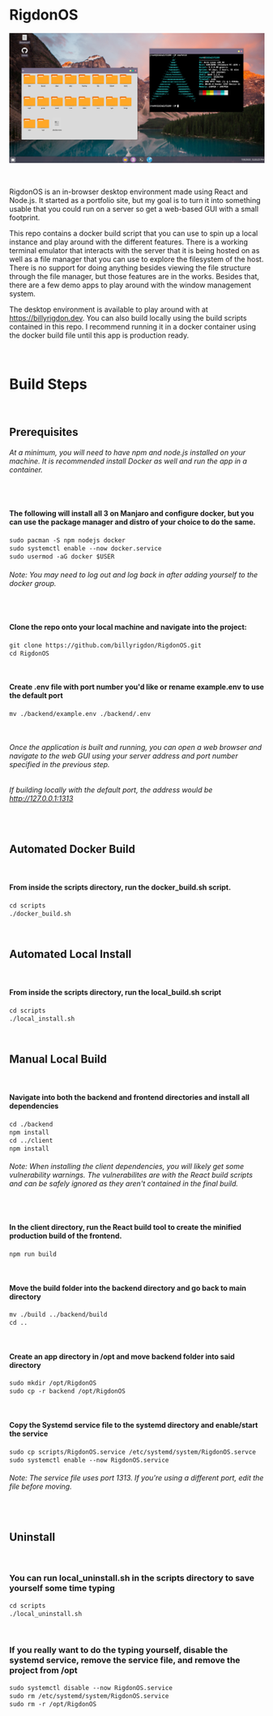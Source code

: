 # RigdonOS

![Screenshot of desktop](./screenshot.png)

&nbsp;

RigdonOS is an in-browser desktop environment made using React and Node.js. It started as a portfolio site, but my goal is to turn it into something usable that you could run on a server so get a web-based GUI with a small footprint.

This repo contains a docker build script that you can use to spin up a local instance and play around with the different features. There is a working terminal emulator that interacts with the server that it is being hosted on as well as a file manager that you can use to explore the filesystem of the host. There is no support for doing anything besides viewing the file structure through the file manager, but those features are in the works. Besides that, there are a few demo apps to play around with the window management system.

The desktop environment is available to play around with at https://billyrigdon.dev. You can also build locally using the build scripts contained in this repo. I recommend running it in a docker container using the docker build file until this app is production ready.

&nbsp;

# Build Steps

&nbsp;

## Prerequisites

###### At a minimum, you will need to have npm and node.js installed on your machine. It is recommended install Docker as well and run the app in a container. 

&nbsp;

#### The following will install all 3 on Manjaro and configure docker, but you can use the package manager and distro of your choice to do the same.

    sudo pacman -S npm nodejs docker
    sudo systemctl enable --now docker.service
    sudo usermod -aG docker $USER

###### Note: You may need to log out and log back in after adding yourself to the docker group.

&nbsp;

#### Clone the repo onto your local machine and navigate into the project:

    git clone https://github.com/billyrigdon/RigdonOS.git
    cd RigdonOS

&nbsp;

#### Create .env file with port number you'd like or rename example.env to use the default port

    mv ./backend/example.env ./backend/.env

&nbsp;

###### Once the application is built and running, you can open a web browser and navigate to the web GUI using your server address and port number specified in the previous step.


###### If building locally with the default port, the address would be http://127.0.0.1:1313

&nbsp;

## Automated Docker Build

&nbsp;

#### From inside the scripts directory, run the docker_build.sh script.

    cd scripts
    ./docker_build.sh

&nbsp;

## Automated Local Install

&nbsp;

#### From inside the scripts directory, run the local_build.sh script

    cd scripts
    ./local_install.sh

&nbsp;

## Manual Local Build

&nbsp;

#### Navigate into both the backend and frontend directories and install all dependencies

    cd ./backend
    npm install
    cd ../client
    npm install

###### Note: When installing the client dependencies, you will likely get some vulnerability warnings. The vulnerabilites are with the React build scripts and can be safely ignored as they aren't contained in the final build.

&nbsp;

#### In the client directory, run the React build tool to create the minified production build of the frontend.

    npm run build

&nbsp;

#### Move the build folder into the backend directory and go back to main directory

    mv ./build ../backend/build
    cd ..

&nbsp;

#### Create an app directory in /opt and move backend folder into said directory

    sudo mkdir /opt/RigdonOS
    sudo cp -r backend /opt/RigdonOS

&nbsp;

#### Copy the Systemd service file to the systemd directory and enable/start the service

    sudo cp scripts/RigdonOS.service /etc/systemd/system/RigdonOS.servce
    sudo systemctl enable --now RigdonOS.service

###### Note: The service file uses port 1313. If you're using a different port, edit the file before moving.


&nbsp;  

## Uninstall

&nbsp;

### You can run local_uninstall.sh in the scripts directory to save yourself some time typing

    cd scripts
    ./local_uninstall.sh

&nbsp;


### If you really want to do the typing yourself, disable the systemd service, remove the service file, and remove the project from /opt

    sudo systemctl disable --now RigdonOS.service
    sudo rm /etc/systemd/system/RigdonOS.service
    sudo rm -r /opt/RigdonOS

